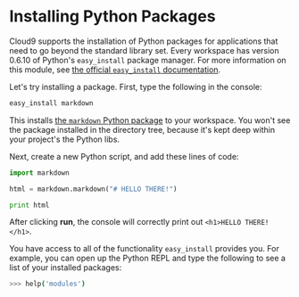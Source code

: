 # Installing Python Packages

Cloud9 supports the installation of Python packages for applications that need to go beyond the standard library set. Every workspace has version 0.6.10 of Python's `easy_install` package manager. For more information on this module, see [the official `easy_install` documentation](http://peak.telecommunity.com/DevCenter/EasyInstall).

Let's try installing a package. First, type the following in the console:

```bash
easy_install markdown
```

This installs [the `markdown` Python package](http://pypi.python.org/pypi/Markdown/) to your workspace. You won't see the package installed in the directory tree, because it's kept deep within your project's the Python libs. 

Next, create a new Python script, and add these lines of code:

```python
import markdown

html = markdown.markdown("# HELLO THERE!")

print html
```

After clicking **run**, the console will correctly print out `<h1>HELLO THERE!</h1>`.

You have access to all of the functionality `easy_install` provides you. For example, you can open up the Python REPL and type the following to see a list of your installed packages:

```bash
>>> help('modules')
```